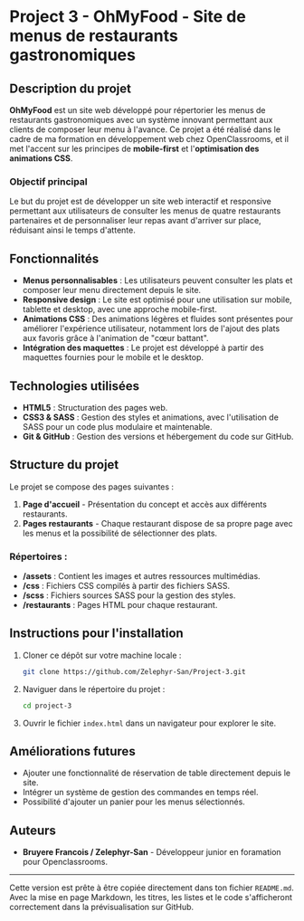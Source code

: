 # Project 3 - OhMyFood - Site de menus de restaurants gastronomiques

## Description du projet

**OhMyFood** est un site web développé pour répertorier les menus de restaurants gastronomiques avec un système innovant permettant aux clients de composer leur menu à l'avance. Ce projet a été réalisé dans le cadre de ma formation en développement web chez OpenClassrooms, et il met l'accent sur les principes de **mobile-first** et l'**optimisation des animations CSS**.

### Objectif principal

Le but du projet est de développer un site web interactif et responsive permettant aux utilisateurs de consulter les menus de quatre restaurants partenaires et de personnaliser leur repas avant d'arriver sur place, réduisant ainsi le temps d'attente.

## Fonctionnalités

- **Menus personnalisables** : Les utilisateurs peuvent consulter les plats et composer leur menu directement depuis le site.
- **Responsive design** : Le site est optimisé pour une utilisation sur mobile, tablette et desktop, avec une approche mobile-first.
- **Animations CSS** : Des animations légères et fluides sont présentes pour améliorer l'expérience utilisateur, notamment lors de l'ajout des plats aux favoris grâce à l'animation de "cœur battant".
- **Intégration des maquettes** : Le projet est développé à partir des maquettes fournies pour le mobile et le desktop.
  
## Technologies utilisées

- **HTML5** : Structuration des pages web.
- **CSS3 & SASS** : Gestion des styles et animations, avec l'utilisation de SASS pour un code plus modulaire et maintenable.
- **Git & GitHub** : Gestion des versions et hébergement du code sur GitHub.
  
## Structure du projet

Le projet se compose des pages suivantes :
1. **Page d'accueil** - Présentation du concept et accès aux différents restaurants.
2. **Pages restaurants** - Chaque restaurant dispose de sa propre page avec les menus et la possibilité de sélectionner des plats.

### Répertoires :
- **/assets** : Contient les images et autres ressources multimédias.
- **/css** : Fichiers CSS compilés à partir des fichiers SASS.
- **/scss** : Fichiers sources SASS pour la gestion des styles.
- **/restaurants** : Pages HTML pour chaque restaurant.

## Instructions pour l'installation

1. Cloner ce dépôt sur votre machine locale :
   ```bash
   git clone https://github.com/Zelephyr-San/Project-3.git
   ```
2. Naviguer dans le répertoire du projet :
   ```bash
   cd project-3
   ```
3. Ouvrir le fichier `index.html` dans un navigateur pour explorer le site.

## Améliorations futures

- Ajouter une fonctionnalité de réservation de table directement depuis le site.
- Intégrer un système de gestion des commandes en temps réel.
- Possibilité d'ajouter un panier pour les menus sélectionnés.

## Auteurs

- **Bruyere Francois / Zelephyr-San** - Développeur junior en foramation pour Openclassrooms.

---

Cette version est prête à être copiée directement dans ton fichier `README.md`. Avec la mise en page Markdown, les titres, les listes et le code s'afficheront correctement dans la prévisualisation sur GitHub.
